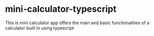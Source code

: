 # mini-calculator-typescript
This is mini calculator app offers the main and basic functionalities of a calculator built in using typescript
